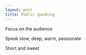 ```yaml
---
layout: post
title: Public speaking 
---
```


Focus on the audience 

Speak slow, deep, warm, passionate

Short and sweet 